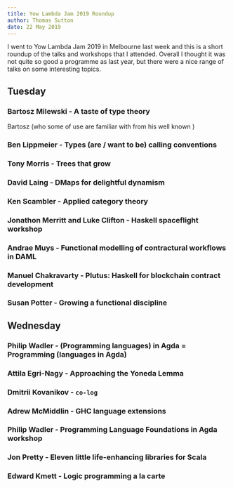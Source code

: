 ```yaml
---
title: Yow Lambda Jam 2019 Roundup
author: Thomas Sutton
date: 22 May 2019
---
```


I went to Yow Lambda Jam 2019 in Melbourne last week and this is a short
roundup of the talks and workshops that I attended. Overall I thought it was
not quite so good a programme as last year, but there were a nice range of
talks on some interesting topics.

## Tuesday

### Bartosz Milewski - A taste of type theory

Bartosz (who some of use are familiar with from his well known )

### Ben Lippmeier - Types (are / want to be) calling conventions

### Tony Morris - Trees that grow

### David Laing - DMaps for delightful dynamism

### Ken Scambler - Applied category theory

### Jonathon Merritt and Luke Clifton - Haskell spaceflight workshop

### Andrae Muys - Functional modelling of contractural workflows in DAML

### Manuel Chakravarty - Plutus: Haskell for blockchain contract development

### Susan Potter - Growing a functional discipline

## Wednesday

### Philip Wadler - (Programming languages) in Agda = Programming (languages in Agda)

### Attila Egri-Nagy - Approaching the Yoneda Lemma

### Dmitrii Kovanikov - `co-log`

### Adrew McMiddlin - GHC language extensions

### Philip Wadler - Programming Language Foundations in Agda workshop

### Jon Pretty - Eleven little life-enhancing libraries for Scala

### Edward Kmett - Logic programming a la carte
